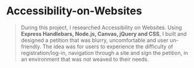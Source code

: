 # Accessibility-on-Websites
> During this project, I researched Accessibility on Websites. Using **Express Handlebars, Node.js, Canvas, jQuery and CSS**, I built and designed a petition that was blurry, uncomfortable and user un-friendly. The idea was for users to experience the difficulty of registration/log-in, navigation through a site and sign the petition, in an environment that was not weaved to their needs.
